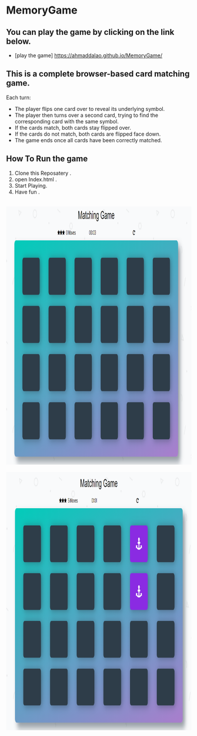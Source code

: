 # MemoryGame


## You can play the game by clicking on the link below.

- [play the game] https://ahmaddalao.github.io/MemoryGame/




## This is a complete browser-based card matching game.

Each turn:
- The player flips one card over to reveal its underlying symbol.
- The player then turns over a second card, trying to find the corresponding card with the same symbol.
- If the cards match, both cards stay flipped over.
- If the cards do not match, both cards are flipped face down.
- The game ends once all cards have been correctly matched.

## How To Run the game

1. Clone this Reposatery .
2. open Index.html .
3. Start Playing.
4. Have fun .

<br>
    <img src="https://raw.githubusercontent.com/AhmadDalao/MemoryGame/master/img/game.png" height="700" width="900"/>
<br>

<br>
    <img src="https://raw.githubusercontent.com/AhmadDalao/MemoryGame/master/img/game2.png" height="700" width="900"/>

<br>

